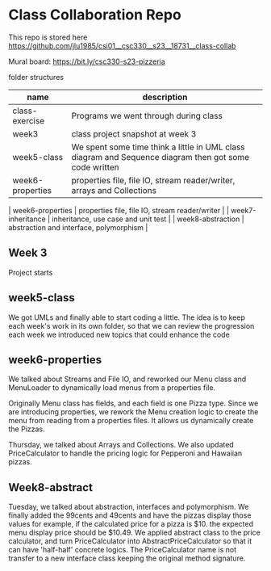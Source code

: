 # Class Collaboration Repo

This repo is stored here https://github.com/jlu1985/csi01__csc330__s23__18731__class-collab

Mural board: https://bit.ly/csc330-s23-pizzeria

folder structures

| name | description |
| - | - |
| class-exercise | Programs we went through during class |
| week3 | class project snapshot at week 3 |
| week5-class | We spent some time think a little in UML class diagram and Sequence diagram then got some code written |
| week6-properties | properties file, file IO, stream reader/writer, arrays and Collections |

| week6-properties | properties file, file IO, stream reader/writer |
| week7-inheritance | inheritance, use case and unit test |
| week8-abstraction | abstraction and interface, polymorphism |

## Week 3
Project starts

## week5-class
We got UMLs and finally able to start coding a little. The idea is to keep each week's work in its own folder, so that we can review the progression each week we introduced new topics that could enhance the code

## week6-properties
We talked about Streams and File IO, and reworked our Menu class and MenuLoader to dynamically load menus from a properties file.

Originally Menu class has fields, and each field is one Pizza type. Since we are introducing properties, we rework the Menu creation logic to create the menu from reading from a properties files. It allows us dynamically create the Pizzas.

Thursday, we talked about Arrays and Collections. We also updated PriceCalculator to handle the pricing logic for Pepperoni and Hawaiian pizzas.

## Week8-abstract
Tuesday, we talked about abstraction, interfaces and polymorphism. We finally added the 99cents and 49cents and have the pizzas display those values for example, if the calculated price for a pizza is $10. the expected menu display price should be $10.49. We applied abstract class to the price calculator, and turn PriceCalculator into AbstractPriceCalculator so that it can have 'half-half' concrete logics. The PriceCalculator name is not transfer to a new interface class keeping the original method signature.